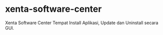 # xenta-software-center
Xenta Software Center Tempat Install Aplikasi, Update dan Uninstall secara GUI.
